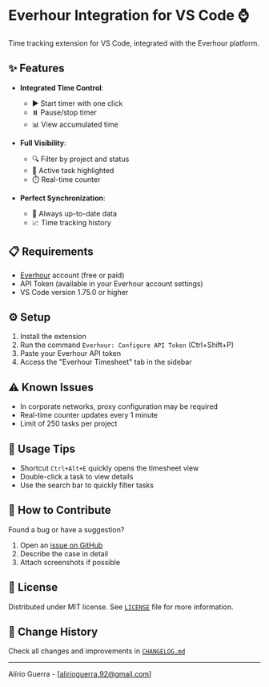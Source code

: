 # Everhour Integration for VS Code ⌚

Time tracking extension for VS Code, integrated with the Everhour platform.

## ✨ Features

- **Integrated Time Control**:
  - ▶️ Start timer with one click
  - ⏸️ Pause/stop timer
  - 📊 View accumulated time

- **Full Visibility**:
  - 🔍 Filter by project and status
  - 🎯 Active task highlighted
  - ⏱️ Real-time counter

- **Perfect Synchronization**:
  - 🔄 Always up-to-date data
  - 📈 Time tracking history

## 📋 Requirements

- [Everhour](https://everhour.com) account (free or paid)
- API Token (available in your Everhour account settings)
- VS Code version 1.75.0 or higher

## ⚙️ Setup

1. Install the extension
2. Run the command `Everhour: Configure API Token` (Ctrl+Shift+P)
3. Paste your Everhour API token
4. Access the "Everhour Timesheet" tab in the sidebar

## ⚠️ Known Issues

- In corporate networks, proxy configuration may be required
- Real-time counter updates every 1 minute
- Limit of 250 tasks per project

## 📌 Usage Tips

- Shortcut `Ctrl+Alt+E` quickly opens the timesheet view
- Double-click a task to view details
- Use the search bar to quickly filter tasks

## 🤝 How to Contribute

Found a bug or have a suggestion?
1. Open an [issue on GitHub](https://github.com/alirioguerra/follow55-everhour-integration/issues)
2. Describe the case in detail
3. Attach screenshots if possible

## 📜 License

Distributed under MIT license. See [`LICENSE`](./LICENSE) file for more information.

## 📘 Change History

Check all changes and improvements in [`CHANGELOG.md`](./CHANGELOG.md)

---

Alírio Guerra - [alirioguerra.92@gmail.com]